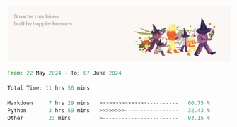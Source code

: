 <img src="https://github.com/drozdj/drozdj/blob/main/1716336391923.jpeg" alt="Credits to https://www.linkedin.com/in/villetuulos/">
<!--START_SECTION:waka-->

```rust
From: 22 May 2024 - To: 07 June 2024

Total Time: 11 hrs 56 mins

Markdown     7 hrs 29 mins   >>>>>>>>>>>>>>>----------   60.75 %
Python       3 hrs 59 mins   >>>>>>>>-----------------   32.43 %
Other        23 mins         >------------------------   03.15 %
```

<!--END_SECTION:waka-->
